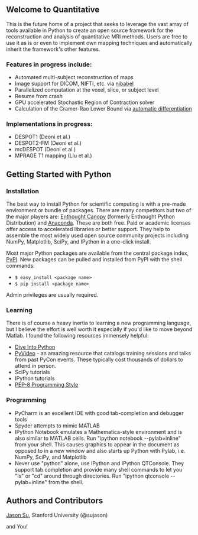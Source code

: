## Welcome to Quantitative
This is the future home of a project that seeks to leverage the vast array of tools available in Python to create an open source framework for the reconstruction and analysis of quantitative MRI methods.  Users are free to use it as is or even to implement own mapping techniques and automatically inherit the framework's other features.
### Features in progress include:
* Automated multi-subject reconstruction of maps
* Image support for DICOM, NIFTI, etc. via [nibabel](http://nipy.sourceforge.net/nibabel/)
* Parallelized computation at the voxel, slice, or subject level
* Resume from crash
* GPU accelerated Stochastic Region of Contraction solver
* Calculation of the Cramer-Rao Lower Bound via [automatic differentiation](https://github.com/LowinData/pyautodiff)

### Implementations in progress:
* DESPOT1 (Deoni et al.)
* DESPOT2-FM (Deoni et al.)
* mcDESPOT (Deoni et al.)
* MPRAGE T1 mapping (Liu et al.)

## Getting Started with Python
### Installation
The best way to install Python for scientific computing is with a pre-made environment or bundle of packages.  There are many competitors but two of the major players are: [Enthought Canopy](https://www.enthought.com/products/canopy/) (formerly Enthought Python Distribution) and [Anaconda](https://store.continuum.io/cshop/anaconda/).  These are both free.  Paid or academic licenses offer access to accelerated libraries or better support.  They help to assemble the most widely used open source community projects including NumPy, Matplotlib, SciPy, and IPython in a one-click install.

Most major Python packages are available from the central package index, [PyPI](https://pypi.python.org/pypi).  New packages can be pulled and installed from PyPI with the shell commands:
* `$ easy_install <package name>`
* `$ pip install <package name>`

Admin privileges are usually required.


### Learning
There is of course a heavy inertia to learning a new programming language, but I believe the effort is well worth it especially if you'd like to move beyond Matlab.  I found the following resources immensely helpful:
* [Dive Into Python](http://www.diveintopython.net)
* [PyVideo](http://www.pyvideo.org) - an amazing resource that catalogs training sessions and talks from past PyCon events.  These typically cost thousands of dollars to attend in person.
* SciPy tutorials
* IPython tutorials
* [PEP-8 Programming Style](http://www.python.org/dev/peps/pep-0008/)

### Programming
* PyCharm is an excellent IDE with good tab-completion and debugger tools
* Spyder attempts to mimic MATLAB
* IPython Notebook emulates a Mathematica-style environment and is also similar to MATLAB cells.  Run "ipython notebook --pylab=inline" from your shell.  This causes graphics to appear in the document as opposed to in a new window and also starts up Python with Pylab, i.e. NumPy, SciPy, and Matplotlib
* Never use "python" alone, use IPython and IPython QTConsole. They support tab completion and provide many shell commands to let you "ls" or "cd" around through directories.  Run "ipython qtconsole --pylab=inline" from the shell.

## Authors and Contributors
[Jason Su](sujason@stanford.edu), Stanford University (@sujason)

and You!

